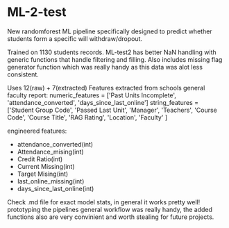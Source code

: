# ML-2-test
New randomforest ML pipeline specifically designed to predict whether students form a specific will withdraw/dropout.

Trained on 1130 students records. ML-test2 has better NaN handling with generic functions that handle filtering and filling. Also includes missing flag generator function which was really handy as this data was alot less consistent.

Uses 12(raw) + 7(extracted) Features extracted from schools general faculty report:
    numeric_features = ['Past Units Incomplete', 'attendance_converted', 'days_since_last_online']
    string_features = ['Student Group Code', 'Passed Last Unit', 'Manager', 'Teachers', 'Course Code', 'Course Title', 'RAG Rating', 'Location', 'Faculty' ]

engineered features:
- attendance_converted(int)
- Attendance_mising(int)
- Credit Ratio(int)
- Current Missing(int)
- Target Mising(int)
- last_online_missing(int)
- days_since_last_online(int)

Check .md file for exact model stats, in general it works pretty well! prototyping the pipelines general workflow was really handy, the added functions also are very convinient and worth stealing for future projects.
